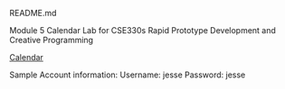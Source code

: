 README.md

Module 5 Calendar Lab for CSE330s Rapid Prototype Development and Creative Programming

[Calendar](jessehuang.me/calendar)

Sample Account information: Username: jesse Password: jesse